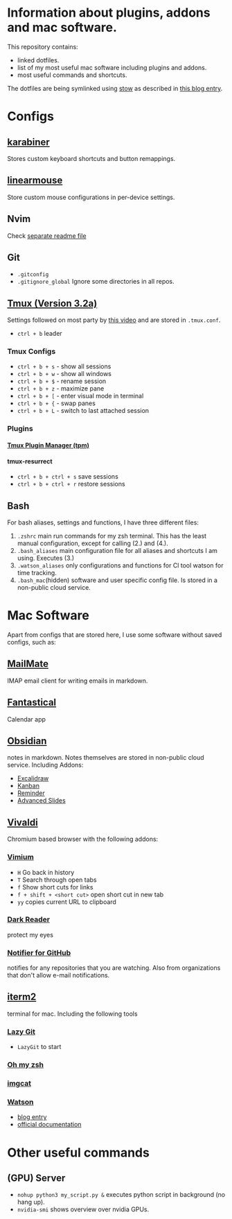 # Information about plugins, addons and mac software.
This repository contains:
- linked dotfiles.
- list of my most useful mac software including plugins and addons.
- most useful commands and shortcuts.

The dotfiles are being symlinked using [stow](https://www.gnu.org/software/stow/manual/stow.html) 
as described in [this blog entry](https://tamerlan.dev/how-i-manage-my-dotfiles-using-gnu-stow/).


# Configs
## [karabiner](https://karabiner-elements.pqrs.org/)
Stores custom keyboard shortcuts and button remappings.

## [linearmouse](https://linearmouse.app/)
Store custom mouse configurations in per-device settings.

## Nvim
Check [separate readme file](.config/nvim/readme.md)

## Git
- `.gitconfig`
- `.gitignore_global` Ignore some directories in all repos.

## [Tmux (Version 3.2a)](https://github.com/tmux/tmux/wiki)  
Settings followed on most party by [this video](https://www.youtube.com/watch?v=U-omALWIBos) and 
are stored in `.tmux.conf`.
- `ctrl + b` leader

### Tmux Configs
- `ctrl + b + s` - show all sessions
- `ctrl + b + w` - show all windows
- `ctrl + b + $` - rename session
- `ctrl + b + z` - maximize pane
- `ctrl + b + [` - enter visual mode in terminal
- `ctrl + b + {` - swap panes
- `ctrl + b + L` - switch to last attached session

### Plugins
#### [Tmux Plugin Manager (tpm)](https://github.com/tmux-plugins/tpm)
#### tmux-resurrect
- `ctrl + b + ctrl + s` save sessions
- `ctrl + b + ctrl + r` restore sessions


## Bash
For bash aliases, settings and functions, I have three different files:
1. `.zshrc` main run commands for my zsh terminal. This has the least manual configuration, except for calling (2.) and (4.).
2. `.bash_aliases` main configuration file for all aliases and shortcuts I am using. Executes (3.)
3. `.watson_aliases` only configurations and functions for Cl tool watson for time tracking.
3. `.bash_mac`(hidden) software and user specific config file. Is stored in a non-public cloud service.

# Mac Software
Apart from configs that are stored here, I use some software without saved configs, such as:

## [MailMate](https://freron.com)
IMAP email client for writing emails in markdown.

## [Fantastical](https://flexibits.com/fantastical)
Calendar app

## [Obsidian](https://obsidian.md/)
notes in markdown. Notes themselves are stored in non-public cloud service. Including Addons:
- [Excalidraw](https://github.com/zsviczian/obsidian-excalidraw-plugin)
- [Kanban](https://github.com/mgmeyers/obsidian-kanban)
- [Reminder](https://github.com/uphy/obsidian-reminder)
- [Advanced Slides](https://github.com/MSzturc/obsidian-advanced-slides)

## [Vivaldi](https://vivaldi.com/)
Chromium based browser with the following addons:

### [Vimium](https://github.com/philc/vimium)  
- `H` Go back in history
- `T` Search through open tabs
- `f` Show short cuts for links
- `f + shift + <short cut>` open short cut in new tab
- `yy` copies current URL to clipboard

### [Dark Reader](https://darkreader.org/)
protect my eyes 

### [Notifier for GitHub](https://github.com/sindresorhus/notifier-for-github)
notifies for any repositories that you are watching. Also from organizations that don't allow e-mail notifications.

## [iterm2](https://iterm2.com/)
terminal for mac.
Including the following tools

### [Lazy Git](https://github.com/jesseduffield/lazygit)  
- `LazyGit` to start

### [Oh my zsh](https://ohmyz.sh)  

### [imgcat](https://apple.stackexchange.com/questions/256322/how-to-install-imgcat-on-iterm2)  

### [Watson](https://github.com/TailorDev/Watson)  
- [blog entry](https://elijahmanor.com/blog/watson-tmux)
- [official documentation](https://tailordev.github.io/Watson/user-guide/commands/)

# Other useful commands
## (GPU) Server

- `nohup python3 my_script.py &` executes python script in background (no hang up).
- `nvidia-smi` shows overview over nvidia GPUs.
